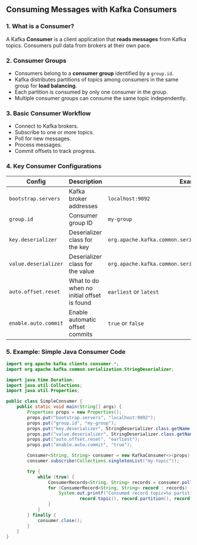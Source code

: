 ##  Consuming Messages with Kafka Consumers

### 1. What is a Consumer?
A Kafka **Consumer** is a client application that **reads messages** from Kafka topics. Consumers pull data from brokers at their own pace.


### 2. Consumer Groups
- Consumers belong to a **consumer group** identified by a `group.id`.
- Kafka distributes partitions of topics among consumers in the same group for **load balancing**.
- Each partition is consumed by only one consumer in the group.
- Multiple consumer groups can consume the same topic independently.


### 3. Basic Consumer Workflow
- Connect to Kafka brokers.
- Subscribe to one or more topics.
- Poll for new messages.
- Process messages.
- Commit offsets to track progress.


### 4. Key Consumer Configurations

| Config               | Description                                | Example             |
|----------------------|--------------------------------------------|---------------------|
| `bootstrap.servers`   | Kafka broker addresses                     | `localhost:9092`    |
| `group.id`           | Consumer group ID                          | `my-group`          |
| `key.deserializer`   | Deserializer class for the key             | `org.apache.kafka.common.serialization.StringDeserializer` |
| `value.deserializer` | Deserializer class for the value           | `org.apache.kafka.common.serialization.StringDeserializer` |
| `auto.offset.reset`  | What to do when no initial offset is found | `earliest` or `latest` |
| `enable.auto.commit` | Enable automatic offset commits             | `true` or `false`    |


### 5. Example: Simple Java Consumer Code
```java
import org.apache.kafka.clients.consumer.*;
import org.apache.kafka.common.serialization.StringDeserializer;

import java.time.Duration;
import java.util.Collections;
import java.util.Properties;

public class SimpleConsumer {
    public static void main(String[] args) {
        Properties props = new Properties();
        props.put("bootstrap.servers", "localhost:9092");
        props.put("group.id", "my-group");
        props.put("key.deserializer", StringDeserializer.class.getName());
        props.put("value.deserializer", StringDeserializer.class.getName());
        props.put("auto.offset.reset", "earliest");
        props.put("enable.auto.commit", "true");

        Consumer<String, String> consumer = new KafkaConsumer<>(props);
        consumer.subscribe(Collections.singletonList("my-topic"));

        try {
            while (true) {
                ConsumerRecords<String, String> records = consumer.poll(Duration.ofMillis(100));
                for (ConsumerRecord<String, String> record : records) {
                    System.out.printf("Consumed record topic=%s partition=%d offset=%d key=%s value=%s%n",
                            record.topic(), record.partition(), record.offset(), record.key(), record.value());
                }
            }
        } finally {
            consumer.close();
        }
    }
}
```